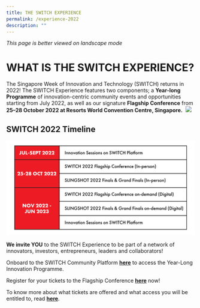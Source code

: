 ```yaml
---
title: THE SWITCH EXPERIENCE
permalink: /experience-2022
description: ""
---
```

*This page is better viewed on landscape mode*

# **WHAT IS THE SWITCH EXPERIENCE?**
The Singapore Week of Innovation and Technology (SWITCH) returns in 2022! The SWITCH Experience features two components; a **Year-long Programme** of innovation-centric community events and opportunities starting from July 2022, as well as our signature **Flagship Conference** from **25–28 October 2022 at Resorts World Convention Centre, Singapore.** 
![](/images/SWITCH%202022%20Landing%20Page/SWITCH%20Components%20Infographic%20(2400%20×%201600%20px)%20ver2.png)

## **SWITCH 2022 Timeline**
![](/images/SWITCH%202022%20Landing%20Page/Copy%20of%20SWITCH%20Timeline.png)

**We invite YOU** to the SWITCH Experience to be part of a network of innovators, investors, entrepreneurs, leaders and collaborators! 

Onboard to the SWITCH Community Platform **[here](https://form.gov.sg/#!/624d5568045bce00127c096c)** to access the Year-Long Innovation Programme. 

Register for your tickets to the Flagship Conference **[here](https://community.switchsg.org/register)** now! 

To know more about what tickets are offered and what access you will be entitled to, read **[here](https://enterprisesg-switch-staging.netlify.app/tickets)**.